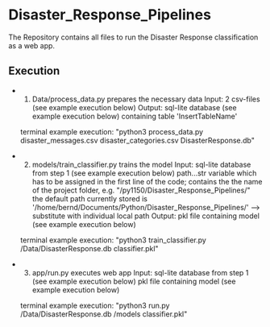 # Disaster_Response_Pipelines
The Repository contains all files to run the Disaster Response classification as a web app.


Execution
---------
- 1. Data/process_data.py
	prepares the necessary data
	Input: 2 csv-files (see example execution below)
	Output: sql-lite database (see example execution below) containing table 'InsertTableName'

	terminal example execution:
	"python3 process_data.py disaster_messages.csv disaster_categories.csv DisasterResponse.db"

- 2. models/train_classifier.py
	trains the model
	Input: sql-lite database from step 1 (see example execution below)
	       path...str variable which has to be assigned in the first line of the code; contains the the name of the project 	       		folder, e.g. "/py1150/Disaster_Response_Pipelines/"
			the default path currently stored is '/home/bernd/Documents/Python/Disaster_Response_Pipelines/' --> 				substitute with individual local path
	Output: pkl file containing model (see example execution below)

	terminal example execution: 
	"python3 train_classifier.py /Data/DisasterResponse.db classifier.pkl"
	
- 3. app/run.py 
	executes web app
	Input: sql-lite database from step 1 (see example execution below)
	       pkl file containing model (see example execution below)

	terminal example execution:
	"python3 run.py /Data/DisasterResponse.db /models classifier.pkl"

